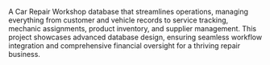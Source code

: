 A Car Repair Workshop database that streamlines operations, managing everything from customer and vehicle records to service tracking, mechanic assignments, product inventory, and supplier management. This project showcases advanced database design, ensuring seamless workflow integration and comprehensive financial oversight for a thriving repair business.
